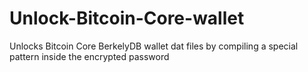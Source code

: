 # Unlock-Bitcoin-Core-wallet
Unlocks Bitcoin Core BerkelyDB wallet dat files by compiling a special pattern inside the encrypted password
